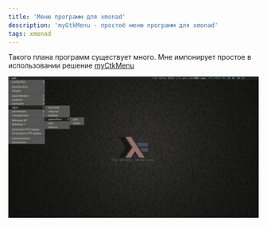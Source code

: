 ```yaml
---
title: 'Меню программ для xmonad'
description: 'myGtkMenu - простоё меню программ для xmonad'
tags: xmonad
---
```


Такого плана программ существует много.
Мне импонирует простое в использовании решение [myCtkMenu]

![myGtkMenu](/images/myGtkMenu.jpg)

[myCtkMenu]: https://sites.google.com/site/jvinla/mygtkmenu

